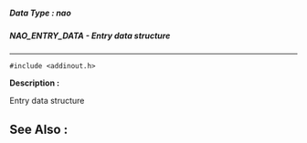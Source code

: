 ##### Data Type : nao
##### NAO_ENTRY_DATA - Entry data structure
---
```
#include <addinout.h>
```
**Description :**

Entry data structure

**See Also :**
---
